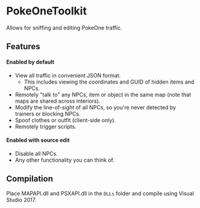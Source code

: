 # PokeOneToolkit
Allows for sniffing and editing PokeOne traffic.

## Features
#### Enabled by default
* View all traffic in convenient JSON format.
  * This includes viewing the coordinates and GUID of hidden items and NPCs.
* Remotely "talk to" any NPCs, item or object in the same map (note that maps are shared across interiors).
* Modify the line-of-sight of all NPCs, so you're never detected by trainers or blocking NPCs.
* Spoof clothes or outfit (client-side only).
* Remotely trigger scripts.

#### Enabled with source edit
* Disable all NPCs.
* Any other functionality you can think of.

## Compilation
Place MAPAPI.dll and PSXAPI.dll in the `DLLs` folder and compile using Visual Studio 2017.

